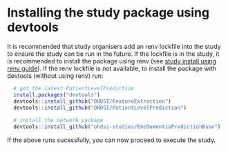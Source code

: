 Installing the study package using devtools
===========================================================================================

It is recommended that study organisers add an renv lockfile into the study to ensure the study can be run in the future. If the lockfile is in the study, it is recommended to install the package using renv (see [study install using renv guide](STUDY-PACKAGE-SETUP.md)). If the renv lockfile is not available, to install the package with devtools (without using renv) run:

```r
  # get the latest PatientLevelPrediction
  install.packages("devtools")
  devtools::install_github("OHDSI/FeatureExtraction")
  devtools::install_github("OHDSI/PatientLevelPrediction")
  
  # install the network package
  devtools::install_github("ohdsi-studies/EmcDementiaPredictionBase")
```  

If the above runs sucessfully, you can now proceed to execute the study.